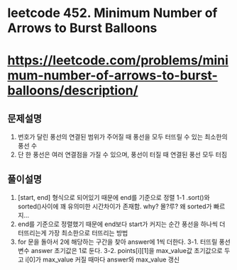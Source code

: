 # leetcode 452. Minimum Number of Arrows to Burst Balloons
# https://leetcode.com/problems/minimum-number-of-arrows-to-burst-balloons/description/

## 문제설명 
1. 번호가 달린 풍선의 연결된 범위가 주어질 때 풍선을 모두 터뜨릴 수 있는 최소한의 풍선 수
2. 단 한 풍선은 여러 연결점을 가질 수 있으며, 풍선이 터질 때 연결된 풍선 모두 터짐

## 풀이설명
1. [start, end] 형식으로 되어있기 때문에 end를 기준으로 정렬
1-1 .sort()와 sorted()사이에 꽤 유의미한 시간차이가 존재함. why? 몰?루? 왜 sorted가 빠르지...
2. end를 기준으로 정렬했기 때문에 end보다 start가 커지는 순간 풍선을 하나씩 더 터뜨리는게 가장 최소한으로 터뜨리는 방법
3. for 문을 돌아서 2에 해당하는 구간을 찾아 answer에 1씩 더한다.
3-1. 터뜨릴 풍선 변수 answer 초기값은 1로 둔다.
3-2. points[i][1]을 max_value값 초기값으로 두고 i[0]가 max_value 커질 때마다 answer와 max_value 갱신